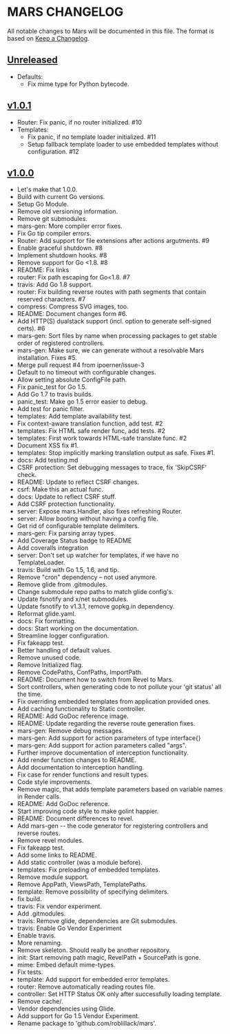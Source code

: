 # MARS CHANGELOG
All notable changes to Mars will be documented in this file.
The format is based on [Keep a Changelog](http://keepachangelog.com/).

## [Unreleased](https://github.com/roblillack/mars/compare/v1.0.1...master)
* Defaults:
    * Fix mime type for Python bytecode.

## [v1.0.1](https://github.com/roblillack/mars/compare/v1.0.0...v1.0.1)
* Router: Fix panic, if no router initialized. #10
* Templates:
    * Fix panic, if no template loader initialized. #11
    * Setup fallback template loader to use embedded templates without configuration. #12

## [v1.0.0](https://github.com/roblillack/mars/compare/a9a2ff4...v1.0.0)
* Let's make that 1.0.0.
* Build with current Go versions.
* Setup Go Module.
* Remove old versioning information.
* Remove git submodules.
* mars-gen: More compiler error fixes.
* Fix Go tip compiler errors.
* Router: Add support for file extensions after actions argutments. #9
* Enable graceful shutdown. #8
* Implement shutdown hooks. #8
* Remove support for Go <1.8. #8
* README: Fix links
* router: Fix path escaping for Go<1.8. #7
* travis: Add Go 1.8 support.
* router: Fix building reverse routes with path segments that contain reserved characters. #7
* compress: Compress SVG images, too.
* README: Document changes form #6.
* Add HTTP(S) dualstack support (incl. option to generate self-signed certs). #6
* mars-gen: Sort files by name when processing packages to get stable order of registered controllers.
* mars-gen: Make sure, we can generate without a resolvable Mars installation. Fixes #5.
* Merge pull request #4 from ipoerner/issue-3
* Default to no timeout with configurable changes.
* Allow setting absolute ConfigFile path.
* Fix panic_test for Go 1.5.
* Add Go 1.7 to travis builds.
* panic_test: Make go 1.5 error easier to debug.
* Add test for panic filter.
* templates: Add template availability test.
* Fix context-aware translation function, add test. #2
* templates: Fix HTML safe render func, add tests. #2
* templates: First work towards HTML-safe translate func. #2
* Document XSS fix #1.
* templates: Stop implicitly marking translation output as safe. Fixes #1.
* docs: Add testing.md
* CSRF protection: Set debugging messages to trace, fix 'SkipCSRF' check.
* README: Update to reflect CSRF changes.
* csrf: Make this an actual func.
* docs: Update to reflect CSRF stuff.
* Add CSRF protection functionality.
* server: Expose mars.Handler, also fixes refreshing Router.
* server: Allow booting without having a config file.
* Get rid of configurable template delimiters.
* mars-gen: Fix parsing array types.
* Add Coverage Status badge to README
* Add coveralls integration
* server: Don't set up watcher for templates, if we have no TemplateLoader.
* travis: Build with Go 1.5, 1.6, and tip.
* Remove "cron" dependency – not used anymore.
* Remove glide from .gitmodules.
* Change submodule repo paths to match glide config's.
* Update fsnotify and x/net submodules.
* Update fsnotify to v1.3.1, remove gopkg.in dependency.
* Reformat glide.yaml.
* docs: Fix formatting.
* docs: Start working on the documentation.
* Streamline logger configuration.
* Fix fakeapp test.
* Better handling of default values.
* Remove unused code.
* Remove Initialized flag.
* Remove CodePaths, ConfPaths, ImportPath.
* README: Document how to switch from Revel to Mars.
* Sort controllers, when generating code to not pollute your 'git status' all the time.
* Fix overriding embedded templates from application provided ones.
* Add caching functionality to Static controller.
* README: Add GoDoc reference image.
* README: Update regarding the reverse route generation fixes.
* mars-gen: Remove debug messages.
* mars-gen: Add support for action parameters of type interface{}
* mars-gen: Add support for action parameters called "args".
* Further improve documentation of interception functionality.
* Add render function changes to README.
* Add documentation to interception handling.
* Fix case for render functions and result types.
* Code style improvements.
* Remove magic, that adds template parameters based on variable names in Render calls.
* README: Add GoDoc reference.
* Start improving code style to make golint happier.
* README: Document differences to revel.
* Add mars-gen -- the code generator for registering controllers and reverse routes.
* Remove revel modules.
* Fix fakeapp test.
* Add some links to README.
* Add static controller (was a module before).
* templates: Fix preloading of embedded templates.
* Remove module support.
* Remove AppPath, ViewsPath, TemplatePaths.
* template: Remove possibility of specifying delimiters.
* fix build.
* travis: Fix vendor experiment.
* Add .gitmodules.
* travis: Remove glide, dependencies are Git submodules.
* travis: Enable Go Vendor Experiment
* Enable travis.
* More renaming.
* Remove skeleton. Should really be another repository.
* init: Start removing path magic, RevelPath + SourcePath is gone.
* mime: Embed default mime-types.
* Fix tests.
* template: Add support for embedded error templates.
* router: Remove automatically reading routes file.
* controller: Set HTTP Status OK only after successfully loading template.
* Remove cache/.
* Vendor dependencies using Glide.
* Add support for Go 1.5 Vendor Experiment.
* Rename package to 'github.com/roblillack/mars'.